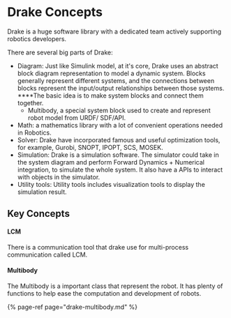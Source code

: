 # Drake Concepts

Drake is a huge software library with a dedicated team actively supporting robotics developers.

There are several big parts of Drake:

* Diagram: Just like Simulink model, at it's core, Drake uses an abstract block diagram representation to model a dynamic system. Blocks generally represent different systems, and the connections between blocks represent the input/output relationships between those systems. ****The basic idea is to make system blocks and connect them together.
  * Multibody, a special system block used to create and represent robot model from URDF/ SDF/API.
* Math: a mathematics library with a lot of convenient operations needed in Robotics.
* Solver: Drake have incorporated famous and useful optimization tools, for example, Gurobi, SNOPT, IPOPT, SCS, MOSEK.
* Simulation: Drake is a simulation software. The simulator could take in the system diagram and perform Forward Dynamics + Numerical integration, to simulate the whole system. It also have a APIs to interact with objects in the simulator.
* Utility tools: Utility tools includes visualization tools to display the simulation result.

## Key Concepts

#### LCM

There is a communication tool that drake use for multi-process communication called LCM.

#### Multibody

The Multibody is a important class that represent the robot. It has plenty of functions to help ease the computation and development of robots.

{% page-ref page="drake-multibody.md" %}



